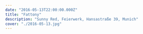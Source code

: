 ```yaml
---
date: "2016-05-13T22:00:00.000Z"
title: "Fattony"
description: "Sunny Red, Feierwerk, Hansastraße 39, Munich"
cover: "./2016-05-13.jpg"
---
```

